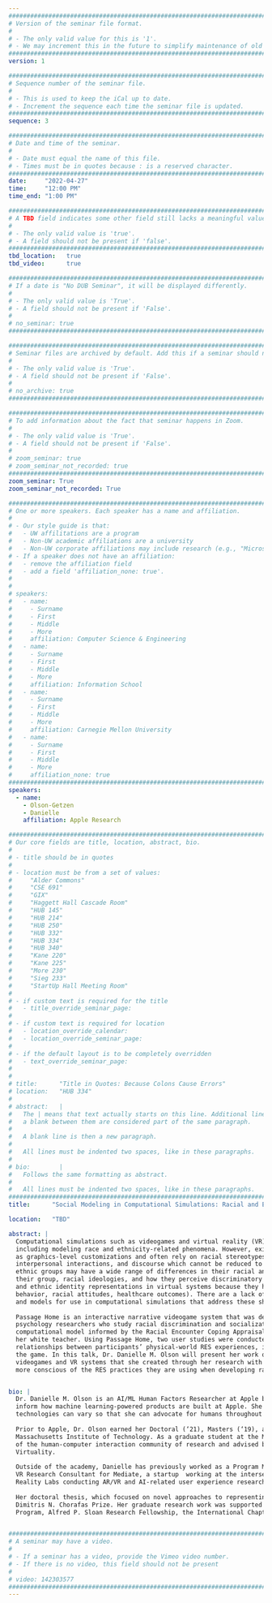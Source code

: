 ```yaml
---
################################################################################
# Version of the seminar file format.
#
# - The only valid value for this is '1'.
# - We may increment this in the future to simplify maintenance of old seminars.
################################################################################
version: 1

################################################################################
# Sequence number of the seminar file.
#
# - This is used to keep the iCal up to date.
# - Increment the sequence each time the seminar file is updated.
################################################################################
sequence: 3

################################################################################
# Date and time of the seminar.
#
# - Date must equal the name of this file.
# - Times must be in quotes because : is a reserved character.
################################################################################
date:     "2022-04-27"
time:     "12:00 PM"
time_end: "1:00 PM"

################################################################################
# A TBD field indicates some other field still lacks a meaningful value.
#
# - The only valid value is 'true'.
# - A field should not be present if 'false'.
################################################################################
tbd_location:   true
tbd_video:      true

################################################################################
# If a date is "No DUB Seminar", it will be displayed differently.
#
# - The only valid value is 'True'.
# - A field should not be present if 'False'.
#
# no_seminar: true
################################################################################

################################################################################
# Seminar files are archived by default. Add this if a seminar should not be.
#
# - The only valid value is 'True'.
# - A field should not be present if 'False'.
#
# no_archive: true
################################################################################

################################################################################
# To add information about the fact that seminar happens in Zoom.
#
# - The only valid value is 'True'.
# - A field should not be present if 'False'.
#
# zoom_seminar: true
# zoom_seminar_not_recorded: true
################################################################################
zoom_seminar: True 
zoom_seminar_not_recorded: True 

################################################################################
# One or more speakers. Each speaker has a name and affiliation.
#
# - Our style guide is that:
#   - UW affilitations are a program
#   - Non-UW academic affiliations are a university
#   - Non-UW corporate affiliations may include research (e.g., "Microsoft Research")
# - If a speaker does not have an affiliation:
#   - remove the affiliation field
#   - add a field 'affiliation_none: true'.
#
#
# speakers:
#   - name: 
#     - Surname
#     - First
#     - Middle
#     - More
#     affiliation: Computer Science & Engineering 
#   - name: 
#     - Surname
#     - First
#     - Middle
#     - More
#     affiliation: Information School 
#   - name: 
#     - Surname
#     - First
#     - Middle
#     - More
#     affiliation: Carnegie Mellon University 
#   - name:
#     - Surname
#     - First
#     - Middle
#     - More
#     affiliation_none: true
################################################################################
speakers:
  - name: 
    - Olson-Getzen
    - Danielle
    affiliation: Apple Research 

################################################################################
# Our core fields are title, location, abstract, bio.
#
# - title should be in quotes
#
# - location must be from a set of values:
#     "Alder Commons"
#     "CSE 691"
#     "GIX"
#     "Haggett Hall Cascade Room"
#     "HUB 145"
#     "HUB 214"
#     "HUB 250"
#     "HUB 332"
#     "HUB 334"
#     "HUB 340"
#     "Kane 220"
#     "Kane 225"
#     "More 230"
#     "Sieg 233"
#     "StartUp Hall Meeting Room"
#
# - if custom text is required for the title
#   - title_override_seminar_page:
#
# - if custom text is required for location
#   - location_override_calendar:
#   - location_override_seminar_page:
#
# - if the default layout is to be completely overridden
#   - text_override_seminar_page:
#
#
# title:      "Title in Quotes: Because Colons Cause Errors"
# location:   "HUB 334"
#
# abstract:   |
#   The | means that text actually starts on this line. Additional lines without
#   a blank between them are considered part of the same paragraph.
#
#   A blank line is then a new paragraph.
#
#   All lines must be indented two spaces, like in these paragraphs.
#
# bio:        |
#   Follows the same formatting as abstract.
#
#   All lines must be indented two spaces, like in these paragraphs.
################################################################################
title:      "Social Modeling in Computational Simulations: Racial and Ethnic Identity Representation in Videogames and Virtual Reality Systems"

location:   "TBD"

abstract: |
  Computational simulations such as videogames and virtual reality (VR) systems already pervasively attempt to represent aspects of human identity,
  including modeling race and ethnicity-related phenomena. However, existing strategies typically focus on representing racial and ethnic identity only
  as graphics-level customizations and often rely on racial stereotypes. Race and ethnicity are tied to social systems, histories, embodied experiences, 
  interpersonal interactions, and discourse which cannot be reduced to solely graphical models. Furthermore, individuals within the same racial or 
  ethnic groups may have a wide range of differences in their racial and ethnic socialization (RES) experiences, feelings of commitment and belonging to 
  their group, racial ideologies, and how they perceive discriminatory racial encounters (DREs). It is critical to address the shortcomings of racial 
  and ethnic identity representations in virtual systems because they have real-world consequences on human users (e.g., academic outcomes, social 
  behavior, racial attitudes, healthcare outcomes). There are a lack of formal design approaches for creating compelling racial identity representations 
  and models for use in computational simulations that address these shortcomings. 
  
  Passage Home is an interactive narrative videogame system that was developed through a design-based research collaboration with clinical and community 
  psychology researchers who study racial discrimination and socialization in Black families to reduce racial stress and trauma. The system embeds a 
  computational model informed by the Racial Encounter Coping Appraisal and Socialization Theory (RECAST) to simulate a DRE between a Black student and 
  her white teacher. Using Passage Home, two user studies were conducted with 110 PreK-12 educators and 60 youth across the U.S. to understand the 
  relationships between participants’ physical-world RES experiences, identity development, and attitudes and their experience and interpretations in 
  the game. In this talk, Dr. Danielle M. Olson will present her work on a novel design framework for racial and ethnic identity representation in 
  videogames and VR systems that she created through her research with Passage Home. The framework provides a new tool to aid practitioners in becoming 
  more conscious of the RES practices they are using when developing racial and ethnic identity representations. 


bio: |
  Dr. Danielle M. Olson is an AI/ML Human Factors Researcher at Apple based in Seattle, WA. She collaborates with technical and creative partners to 
  inform how machine learning-powered products are built at Apple. She leads research to better understand the infinite ways human experiences with 
  technologies can vary so that she can advocate for humans throughout the design and development process. 
  
  Prior to Apple, Dr. Olson earned her Doctoral (‘21), Masters (‘19), and Bachelors (‘14) degrees in Electrical Engineering & Computer Science from the 
  Massachusetts Institute of Technology. As a graduate student at the MIT Computer Science and Artificial Intelligence Laboratory (CSAIL), she was part 
  of the human-computer interaction community of research and advised by Professor D. Fox Harrell, Ph.D., who directs the MIT Center for Advanced 
  Virtuality. 
  
  Outside of the academy, Danielle has previously worked as a Program Manager at the Microsoft New England Research & Development Center (2014-2016), a 
  VR Research Consultant for Mediate, a startup  working at the intersection of computer vision and XR (2017-2018), and a Research Intern at Facebook 
  Reality Labs conducting AR/VR and AI-related user experience research (2020). 
  
  Her doctoral thesis, which focused on novel approaches to representing racial and ethnic identity in immersive media systems, was awarded a 2021 
  Dimitris N. Chorafas Prize. Her graduate research work was supported by the NSF Graduate Research Fellowship Program, Ford Foundation Fellowship 
  Program, Alfred P. Sloan Research Fellowship, the International Chapter of the P.E.O., and the MIT Abdul Latif Jameel World Education Lab. 


################################################################################
# A seminar may have a video.
#
# - If a seminar has a video, provide the Vimeo video number.
# - If there is no video, this field should not be present
#
# video: 142303577
################################################################################
---
```

